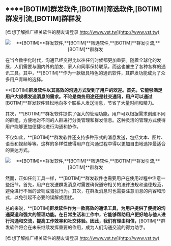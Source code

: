 ## ****[BOTIM]**群发软件,**[BOTIM]**筛选软件,**[BOTIM]**群发引流,**[BOTIM]**群群发**

[😍想了解推广相关软件的朋友请登录 http://www.vst.tw](http://www.vst.tw)

 <center><img src="https://vst.tw/MP4/tuiguang/png/6.png" alt="**[BOTIM]**群发软件,**[BOTIM]**筛选软件,**[BOTIM]**群发引流,**[BOTIM]**群群发"></center>

在当今数字化时代，沟通已经变得比以往任何时候都更加重要。随着全球化的发展，人们需要与国内外的朋友、家人和同事保持联系，而这也催生了各种各样的通讯工具。其中，**[BOTIM]**作为一款极具特色的通讯软件，其群发功能成为了众多用户青睐的选择。

**[BOTIM]**群发软件以其高效的沟通方式受到了用户的欢迎。首先，它能够满足用户大规模发送消息的需求。不论是商务用途还是社交通讯，用户可以通过**[BOTIM]**群发软件轻松地向多个联系人发送消息，节省了大量时间和精力。

其次，**[BOTIM]**群发软件提供了强大的管理功能。用户可以根据需求创建不同的群组，方便地对不同的人群进行分类管理和群发信息。这种灵活的管理方式使得用户能够更加便捷地进行沟通和协作。

不仅如此，**[BOTIM]**群发软件还支持多种形式的消息发送，包括文本、图片、语音和视频等等。这样的多样性使得用户在沟通过程中得以更加自由地选择最适合的表达方式。

 <center><img src="https://vst.tw/MP4/tuiguang/png/8.png" alt="**[BOTIM]**群发软件,**[BOTIM]**筛选软件,**[BOTIM]**群发引流,**[BOTIM]**群群发"></center>

然而，正如任何工具一样，**[BOTIM]**群发软件也需要用户在使用过程中注意一些细节。首先，用户在发送群发消息时需要确保遵守相关的法律法规和道德规范，避免进行不当的营销或骚扰行为。其次，在群发消息时也需要注意消息的内容和形式，以免引起不必要的误解或困扰。

总的来说，**[BOTIM]**群发软件作为一款高效的通讯工具，为用户提供了便捷的沟通渠道和强大的管理功能。在日常生活和工作中，它能够帮助用户更好地与他人进行沟通和交流，提高工作效率和社交体验。因此，我们有理由相信，**[BOTIM]**群发软件将会在未来继续发挥重要的作用，成为人们沟通交流的得力助手。

[😍想了解推广相关软件的朋友请登录 http://www.vst.tw](http://www.vst.tw)



